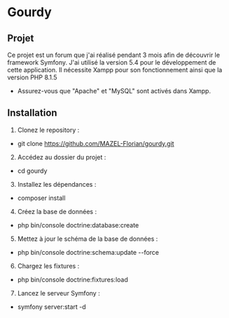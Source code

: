 # Gourdy

## Projet
Ce projet est un forum que j'ai réalisé pendant 3 mois afin de découvrir le framework Symfony. J'ai utilisé la version 5.4 pour le développement de cette application. Il nécessite Xampp pour son fonctionnement ainsi que la version PHP 8.1.5

- Assurez-vous que "Apache" et "MySQL" sont activés dans Xampp.

## Installation

1. Clonez le repository :
- git clone https://github.com/MAZEL-Florian/gourdy.git
2. Accédez au dossier du projet :
- cd gourdy
3. Installez les dépendances :
- composer install
4. Créez la base de données :
- php bin/console doctrine:database:create
5. Mettez à jour le schéma de la base de données :
- php bin/console doctrine:schema:update --force
6. Chargez les fixtures :
- php bin/console doctrine:fixtures:load
7. Lancez le serveur Symfony :
- symfony server:start -d




